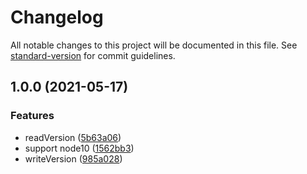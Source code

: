 # Changelog

All notable changes to this project will be documented in this file. See [standard-version](https://github.com/conventional-changelog/standard-version) for commit guidelines.

## 1.0.0 (2021-05-17)


### Features

* readVersion ([5b63a06](https://github.com/JosepBergay/standard-version-updater-xml/commit/5b63a06eceefa022eadc0fd54b153545bcb1e445))
* support node10 ([1562bb3](https://github.com/JosepBergay/standard-version-updater-xml/commit/1562bb365f889bc64de4bca2d3db62e31ae58bf0))
* writeVersion ([985a028](https://github.com/JosepBergay/standard-version-updater-xml/commit/985a0286d5288f2834c4dc6fb1801ebc84b63769))
